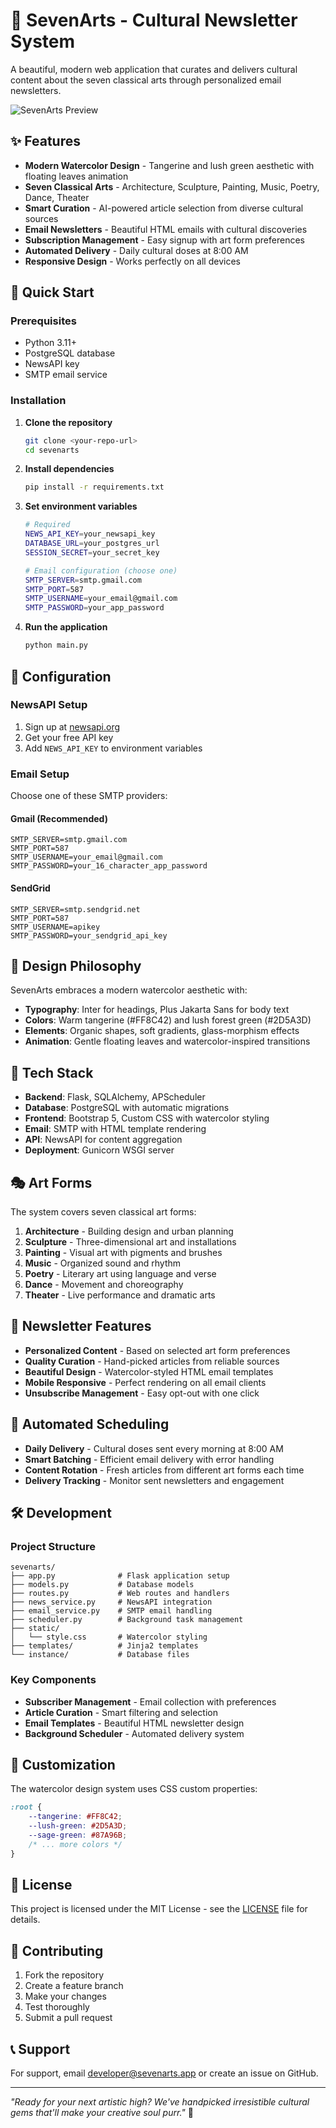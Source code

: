 # 🎨 SevenArts - Cultural Newsletter System

A beautiful, modern web application that curates and delivers cultural content about the seven classical arts through personalized email newsletters.

![SevenArts Preview](https://via.placeholder.com/800x400/FF8C42/FFFFFF?text=SevenArts+Cultural+Newsletter)

## ✨ Features

- **Modern Watercolor Design** - Tangerine and lush green aesthetic with floating leaves animation
- **Seven Classical Arts** - Architecture, Sculpture, Painting, Music, Poetry, Dance, Theater
- **Smart Curation** - AI-powered article selection from diverse cultural sources
- **Email Newsletters** - Beautiful HTML emails with cultural discoveries
- **Subscription Management** - Easy signup with art form preferences
- **Automated Delivery** - Daily cultural doses at 8:00 AM
- **Responsive Design** - Works perfectly on all devices

## 🚀 Quick Start

### Prerequisites
- Python 3.11+
- PostgreSQL database
- NewsAPI key
- SMTP email service

### Installation

1. **Clone the repository**
   ```bash
   git clone <your-repo-url>
   cd sevenarts
   ```

2. **Install dependencies**
   ```bash
   pip install -r requirements.txt
   ```

3. **Set environment variables**
   ```bash
   # Required
   NEWS_API_KEY=your_newsapi_key
   DATABASE_URL=your_postgres_url
   SESSION_SECRET=your_secret_key
   
   # Email configuration (choose one)
   SMTP_SERVER=smtp.gmail.com
   SMTP_PORT=587
   SMTP_USERNAME=your_email@gmail.com
   SMTP_PASSWORD=your_app_password
   ```

4. **Run the application**
   ```bash
   python main.py
   ```

## 🔧 Configuration

### NewsAPI Setup
1. Sign up at [newsapi.org](https://newsapi.org)
2. Get your free API key
3. Add `NEWS_API_KEY` to environment variables

### Email Setup
Choose one of these SMTP providers:

#### Gmail (Recommended)
```env
SMTP_SERVER=smtp.gmail.com
SMTP_PORT=587
SMTP_USERNAME=your_email@gmail.com
SMTP_PASSWORD=your_16_character_app_password
```

#### SendGrid
```env
SMTP_SERVER=smtp.sendgrid.net
SMTP_PORT=587
SMTP_USERNAME=apikey
SMTP_PASSWORD=your_sendgrid_api_key
```

## 🎨 Design Philosophy

SevenArts embraces a modern watercolor aesthetic with:
- **Typography**: Inter for headings, Plus Jakarta Sans for body text
- **Colors**: Warm tangerine (#FF8C42) and lush forest green (#2D5A3D)
- **Elements**: Organic shapes, soft gradients, glass-morphism effects
- **Animation**: Gentle floating leaves and watercolor-inspired transitions

## 📱 Tech Stack

- **Backend**: Flask, SQLAlchemy, APScheduler
- **Database**: PostgreSQL with automatic migrations
- **Frontend**: Bootstrap 5, Custom CSS with watercolor styling
- **Email**: SMTP with HTML template rendering
- **API**: NewsAPI for content aggregation
- **Deployment**: Gunicorn WSGI server

## 🎭 Art Forms

The system covers seven classical art forms:

1. **Architecture** - Building design and urban planning
2. **Sculpture** - Three-dimensional art and installations
3. **Painting** - Visual art with pigments and brushes
4. **Music** - Organized sound and rhythm
5. **Poetry** - Literary art using language and verse
6. **Dance** - Movement and choreography
7. **Theater** - Live performance and dramatic arts

## 📧 Newsletter Features

- **Personalized Content** - Based on selected art form preferences
- **Quality Curation** - Hand-picked articles from reliable sources
- **Beautiful Design** - Watercolor-styled HTML email templates
- **Mobile Responsive** - Perfect rendering on all email clients
- **Unsubscribe Management** - Easy opt-out with one click

## 🔄 Automated Scheduling

- **Daily Delivery** - Cultural doses sent every morning at 8:00 AM
- **Smart Batching** - Efficient email delivery with error handling
- **Content Rotation** - Fresh articles from different art forms each time
- **Delivery Tracking** - Monitor sent newsletters and engagement

## 🛠️ Development

### Project Structure
```
sevenarts/
├── app.py              # Flask application setup
├── models.py           # Database models
├── routes.py           # Web routes and handlers
├── news_service.py     # NewsAPI integration
├── email_service.py    # SMTP email handling
├── scheduler.py        # Background task management
├── static/
│   └── style.css       # Watercolor styling
├── templates/          # Jinja2 templates
└── instance/           # Database files
```

### Key Components
- **Subscriber Management** - Email collection with preferences
- **Article Curation** - Smart filtering and selection
- **Email Templates** - Beautiful HTML newsletter design
- **Background Scheduler** - Automated delivery system

## 🎨 Customization

The watercolor design system uses CSS custom properties:
```css
:root {
    --tangerine: #FF8C42;
    --lush-green: #2D5A3D;
    --sage-green: #87A96B;
    /* ... more colors */
}
```

## 📄 License

This project is licensed under the MIT License - see the [LICENSE](LICENSE) file for details.

## 🤝 Contributing

1. Fork the repository
2. Create a feature branch
3. Make your changes
4. Test thoroughly
5. Submit a pull request

## 📞 Support

For support, email developer@sevenarts.app or create an issue on GitHub.

---

*"Ready for your next artistic high? We've handpicked irresistible cultural gems that'll make your creative soul purr."* 🎨